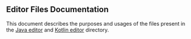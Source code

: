 ## Editor Files Documentation
This document describes the purposes and usages of the files present in the [Java editor](../src/main/java/com/rivan/android/studio/visual/scripting/editor) and [Kotlin editor](../src/main/kotlin/com/rivan/android/studio/visual/scripting/editor) directory.

### 
